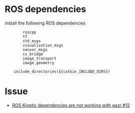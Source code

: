 
# ROS dependencies

install the following ROS dependencies
```
        roscpp
        tf
        std_msgs
        visualization_msgs
        sensor_msgs
        cv_bridge
        image_transport
        image_geometry

    include_directories(${catkin_INCLUDE_DIRS})

```


# Issue

* [ ROS Kinetic dependencies are not working with gazr #12 ](https://github.com/severin-lemaignan/gazr/issues/12)
